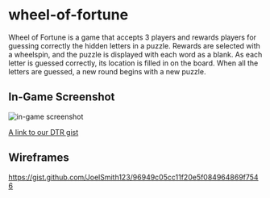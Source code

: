 # wheel-of-fortune

Wheel of Fortune is a game that accepts 3 players and rewards players for guessing correctly the hidden letters in a puzzle.
Rewards are selected with a wheelspin, and the puzzle is displayed with each word as a blank. As each letter is guessed 
correctly, its location is filled in on the board. When all the letters are guessed, a new round begins with a new puzzle.

## In-Game Screenshot
![in-game screenshot](/images/wheel-of-fortune-screenshot.png)

[A link to our DTR gist](https://gist.github.com/kayleenovak/958a9a0321e624c0f27402baea4e50a1)

## Wireframes

https://gist.github.com/JoelSmith123/96949c05cc11f20e5f084964869f7546



